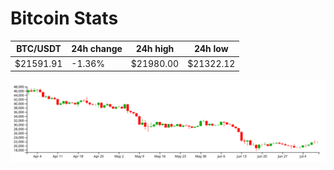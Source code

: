 # Bitcoin Stats

BTC/USDT|24h change|24h high|24h low|
|---|---|---|---|
|$21591.91|-1.36%|$21980.00|$21322.12|

<img src="./chart.svg">
